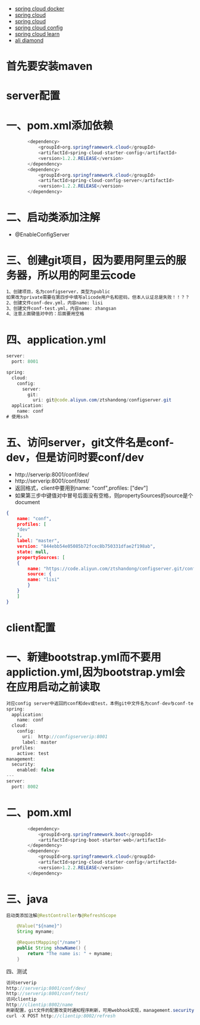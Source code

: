 - [spring cloud docker](https://www.gitbook.com/book/eacdy/spring-cloud-book/details)
- [spring cloud](http://bbs.springcloud.cn/)
- [spring cloud](http://blog.didispace.com/Spring-Cloud%E5%9F%BA%E7%A1%80%E6%95%99%E7%A8%8B/)
- [spring cloud config](https://springcloud.cc/spring-cloud-config-zhcn.html)
- [spring cloud learn](https://springcloud.cc/)
- [ali diamond](http://jm.taobao.org/2012/04/17/diamond-1-intro/)
# 首先要安装maven
# server配置
# 一、pom.xml添加依赖
```java
        <dependency>
            <groupId>org.springframework.cloud</groupId>
            <artifactId>spring-cloud-starter-config</artifactId>
            <version>1.2.2.RELEASE</version>
        </dependency>
        <dependency>
            <groupId>org.springframework.cloud</groupId>
            <artifactId>spring-cloud-config-server</artifactId>
            <version>1.2.2.RELEASE</version>
        </dependency>
```
# 二、启动类添加注解
- @EnableConfigServer
# 三、创建git项目，因为要用阿里云的服务器，所以用的阿里云code
```sh
1、创建项目，名为configserver，类型为public
如果改为private需要在第四步中填写alicode用户名和密码，但本人认证总是失败！！？？
2、创建文件conf-dev.yml，内容name: lisi
3、创建文件conf-test.yml，内容name: zhangsan
4、注意上面键值对中的：后面要用空格
```
# 四、application.yml
```java
server:
  port: 8001

spring:
  cloud:
    config:
      server:
        git:
          uri: git@code.aliyun.com/ztshandong/configserver.git
  application:
    name: conf
# 使用ssh
```
# 五、访问server，git文件名是conf-dev，但是访问时要conf/dev
- http://serverip:8001/conf/dev/
- http://serverip:8001/conf/test/
- 返回格式，client中要用到name: "conf",profiles: ["dev"]
- 如果第三步中键值对中冒号后面没有空格，则propertySources的source是个document
```json
{
    name: "conf",
    profiles: [
    "dev"
    ],
    label: "master",
    version: "844ebb54e05085b72fcec8b750331dfae2f198ab",
    state: null,
    propertySources: [
    {
        name: "https://code.aliyun.com/ztshandong/configserver.git/conf-dev.yml",
        source: {
        name: "lisi"
        }
    }
    ]
}
```

# client配置
# 一、新建bootstrap.yml而不要用appliction.yml,因为bootstrap.yml会在应用启动之前读取
```java
对应config server中返回的conf和dev或test，本例git中文件名为conf-dev与conf-test
spring:
  application:
    name: conf
  cloud:
    config:
      uri:  http://configserverip:8001
      label: master
  profiles:
    active: test
management:
  security:
    enabled: false
---
server:
  port: 8002
```
# 二、pom.xml
```java
        <dependency>
            <groupId>org.springframework.boot</groupId>
            <artifactId>spring-boot-starter-web</artifactId>
        </dependency>
		<dependency>
			<groupId>org.springframework.cloud</groupId>
			<artifactId>spring-cloud-starter-config</artifactId>
			<version>1.2.2.RELEASE</version>
		</dependency>
```
# 三、java
```java
启动类添加注解@RestController与@RefreshScope

    @Value("${name}")
    String myname;

    @RequestMapping("/name")
    public String showName() {
        return "The name is: " + myname;
    }
```
四、测试
```java
访问serverip
http://serverip:8001/conf/dev/
http://serverip:8001/conf/test/
访问clientip
http://clientip:8002/name
刷新配置，git文件的配置改变时通知程序刷新，可用webhook实现，management.security.enable=false
curl -X POST http://clientip:8002/refresh

```
